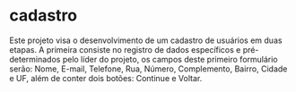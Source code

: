 # cadastro
Este projeto visa o desenvolvimento de um cadastro de usuários em duas etapas. A primeira consiste no registro de dados específicos e pré-determinados pelo líder do projeto, os campos deste primeiro formulário serão: Nome, E-mail, Telefone, Rua, Número, Complemento, Bairro, Cidade e UF, além de conter dois botões: Continue e Voltar.
